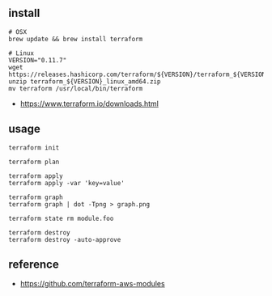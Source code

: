 ## install
```
# OSX
brew update && brew install terraform

# Linux
VERSION="0.11.7"
wget https://releases.hashicorp.com/terraform/${VERSION}/terraform_${VERSION}_linux_amd64.zip
unzip terraform_${VERSION}_linux_amd64.zip
mv terraform /usr/local/bin/terraform
```
* https://www.terraform.io/downloads.html

## usage
```
terraform init

terraform plan

terraform apply
terraform apply -var 'key=value'

terraform graph
terraform graph | dot -Tpng > graph.png

terraform state rm module.foo

terraform destroy
terraform destroy -auto-approve
```

## reference
* https://github.com/terraform-aws-modules
